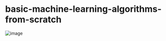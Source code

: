 # basic-machine-learning-algorithms-from-scratch

![image](https://github.com/user-attachments/assets/cdc04bb0-4ebc-44c4-833d-146b2b03e8b6)
